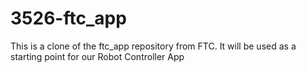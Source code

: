 # 3526-ftc_app
This is a clone of the ftc_app repository from FTC. It will be used as a starting point for our Robot Controller App
